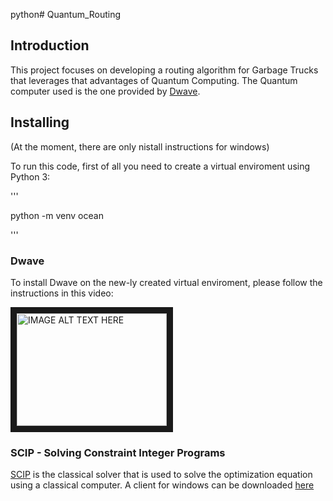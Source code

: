 python# Quantum_Routing

## Introduction

This project focuses on developing a routing algorithm for Garbage Trucks that leverages that advantages of Quantum Computing. 
The Quantum computer used is the one provided by [Dwave](https://www.dwavesys.com/ "DWave's Homepage").

## Installing 
(At the moment, there are only nistall instructions for windows)

To run this code, first of all you need to create a virtual enviroment using Python 3:

''' 

python -m venv ocean

'''

### Dwave

To install Dwave on the new-ly created virtual enviroment, please follow the instructions in this video:

<a href="http://www.youtube.com/watch?feature=player_embedded&v=bErs0dxC1aY
" target="_blank"><img src="http://img.youtube.com/vi/bErs0dxC1aY/0.jpg" 
alt="IMAGE ALT TEXT HERE" width="240" height="180" border="10" /></a>

### SCIP - Solving Constraint Integer Programs

[SCIP](https://www.scipopt.org/ "SCIP's Homepage") is the classical solver that is used to solve the optimization equation using a classical computer. A client for windows can be downloaded [here](https://www.scipopt.org/index.php#download "SCIP's Download page")




